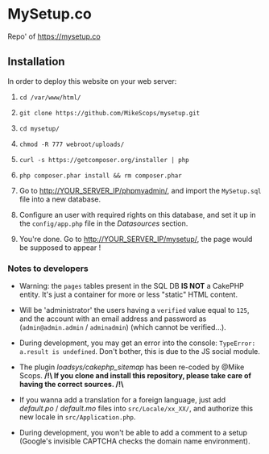 # MySetup.co
Repo' of <https://mysetup.co>

## Installation

In order to deploy this website on your web server:  

1. `cd /var/www/html/`

2. `git clone https://github.com/MikeScops/mysetup.git`

3. `cd mysetup/`

4. `chmod -R 777 webroot/uploads/`

5. `curl -s https://getcomposer.org/installer | php`

6. `php composer.phar install && rm composer.phar`

7. Go to [http://YOUR_SERVER_IP/phpmyadmin/](http://YOUR_SERVER_IP/phpmyadmin/), and import the `MySetup.sql` file into a new database.

8. Configure an user with required rights on this database, and set it up in the `config/app.php` file in the _Datasources_ section.

9. You're done. Go to [http://YOUR_SERVER_IP/mysetup/](http://YOUR_SERVER_IP/mysetup/), the page would be supposed to appear !

### Notes to developers

* Warning: the `pages` tables present in the SQL DB **IS NOT** a CakePHP entity. It's just a container for more or less "static" HTML content.

* Will be 'administrator' the users having a `verified` value equal to `125`, and the account with an email address and password as (`admin@admin.admin` / `adminadmin`) (which cannot be verified...).

* During development, you may get an error into the console: `TypeError: a.result is undefined`. Don't bother, this is due to the JS social module.

* The plugin _loadsys/cakephp\_sitemap_ has been re-coded by @Mike Scops. **/!\ If you clone and install this repository, please take care of having the correct sources. /!\\**

* If you wanna add a translation for a foreign language, just add _default.po_ / _default.mo_ files into `src/Locale/xx_XX/`, and authorize this new locale in `src/Application.php`.

* During development, you won't be able to add a comment to a setup (Google's invisible CAPTCHA checks the domain name environment).
